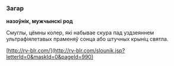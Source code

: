 ### Загар
**назоўнік, мужчынскі род**

Смуглы, цёмны колер, які набывае скура пад уздзеяннем ультрафіялетавых праменяў сонца або штучных крыніц святла.

<a rel="author">[http://rv-blr.com/](http://rv-blr.com/slounik.jsp?letterId=0&maskId=0&pageId=990)</a>
